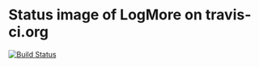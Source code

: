 # Status image of LogMore on travis-ci.org

[![Build Status](https://secure.travis-ci.org/codeless/LogMore.png)](http://travis-ci.org/codeless/LogMore)
